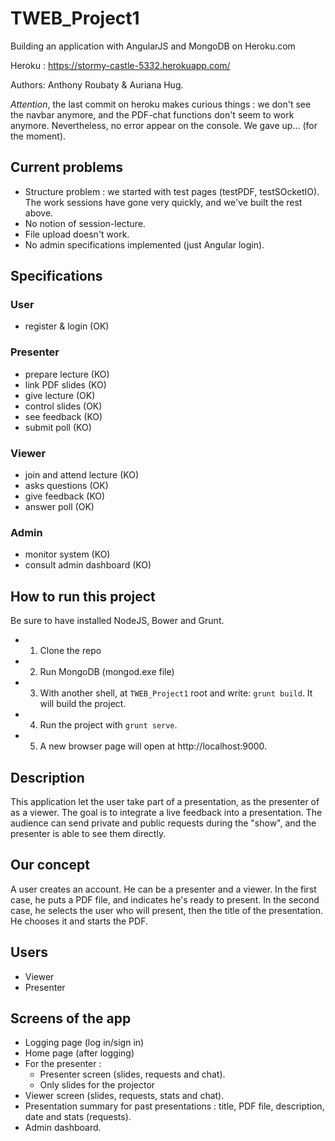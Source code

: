 TWEB_Project1
=============
Building an application with AngularJS and MongoDB on Heroku.com

Heroku : https://stormy-castle-5332.herokuapp.com/

Authors: Anthony Roubaty & Auriana Hug.

*Attention*, the last commit on heroku makes curious things : we don't see the navbar anymore, and the PDF-chat functions don't seem to work anymore. Nevertheless, no error appear on the console. We gave up... (for the moment).

## Current problems
- Structure problem : we started with test pages (testPDF, testSOcketIO). The work sessions have gone very quickly, and we've built the rest above.
- No notion of session-lecture.
- File upload doesn't work.
- No admin specifications implemented (just Angular login).

## Specifications 
### User
- register & login (OK)

### Presenter
- prepare lecture (KO)
- link PDF slides (KO)
- give lecture (OK)
- control slides (OK)
- see feedback (KO)
- submit poll (KO)

### Viewer
- join and attend lecture (KO)
- asks questions (OK)
- give feedback (KO)
- answer poll (OK)

### Admin
- monitor system (KO)
- consult admin dashboard (KO)

## How to run this project
Be sure to have installed NodeJS, Bower and Grunt.
- 1. Clone the repo
- 2. Run MongoDB (mongod.exe file)
- 3. With another shell, at `TWEB_Project1` root and write: `grunt build`. It will build the project.
- 4. Run the project with `grunt serve`.
- 5. A new browser page will open at http://localhost:9000.

## Description
This application let the user take part of a presentation, as the presenter of as a viewer.
The goal is to integrate a live feedback into a presentation. The audience can send private and public requests during
the "show", and the presenter is able to see them directly.

## Our concept
A user creates an account. He can be a presenter and a viewer. 
In the first case, he puts a PDF file, and indicates he's ready to present.
In the second case, he selects the user who will present, then the title of the presentation. He chooses it and starts the PDF.

## Users
- Viewer
- Presenter

## Screens of the app
- Logging page (log in/sign in)
- Home page (after logging)
- For the presenter :
	- Presenter screen (slides, requests and chat).
	- Only slides for the projector
- Viewer screen (slides, requests, stats and chat).
- Presentation summary for past presentations : title, PDF file, description, date and stats (requests).
- Admin dashboard.


